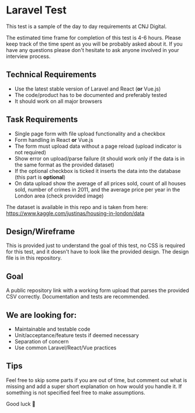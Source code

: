 # Laravel Test
This test is a sample of the day to day requirements at CNJ Digital.
  
The estimated time frame for completion of this test is 4-6 hours. Please keep track of the time spent as you will be probably asked about it. If you have any questions please don't hesitate to ask anyone involved in your interview process.

## Technical Requirements
 - Use the latest stable version of Laravel and React (**or** Vue.js)
 - The code/product has to be documented and preferably tested
 - It should work on all major browsers
 
## Task Requirements
 - Single page form with file upload functionality and a checkbox
 - Form handling in React **or** Vue.js
 - The form must upload data without a page reload (upload indicator is not required)
 - Show error on upload/parse failure (it should work only if the data is in the same format as the provided dataset)
 - If the optional checkbox is ticked it inserts the data into the database (this part is **optional**)
 - On data upload show the average of all prices sold, count of all houses sold, number of crimes in 2011, and the average price per year in the London area (check provided image)
 
The dataset is available in this repo and is taken from here: https://www.kaggle.com/justinas/housing-in-london/data
 
## Design/Wireframe
This is provided just to understand the goal of this test, no CSS is required for this test, and it doesn't have to look like the provided design. The design file is in this repository.

## Goal
A public repository link with a working form upload that parses the provided CSV correctly. Documentation and tests are recommended.

## We are looking for:
 - Maintainable and testable code
 - Unit/acceptance/feature tests if deemed necessary
 - Separation of concern
 - Use common Laravel/React/Vue practices

## Tips
Feel free to skip some parts if you are out of time, but comment out what is missing and add a super short explanation on how would you handle it. If something is not specified feel free to make assumptions.


Good luck 🙂
